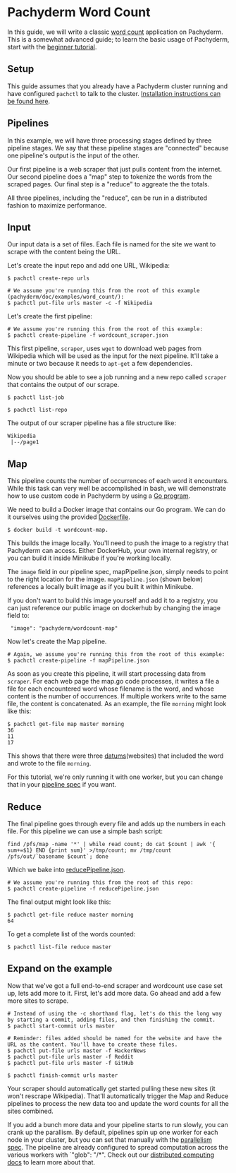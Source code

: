 # Pachyderm Word Count

In this guide, we will write a classic [word count](https://portal.futuresystems.org/manual/hadoop-wordcount) application on Pachyderm.  This is a somewhat advanced guide; to learn the basic usage of Pachyderm, start with the [beginner tutorial](http://pachyderm.readthedocs.io/en/stable/getting_started/beginner_tutorial.html).

## Setup

This guide assumes that you already have a Pachyderm cluster running and have configured `pachctl` to talk to the cluster. [Installation instructions can be found here](http://pachyderm.readthedocs.io/en/stable/getting_started/local_installation.html).

## Pipelines

In this example, we will have three processing stages defined by three pipeline stages.  We say that these pipeline stages are "connected" because one pipeline's output is the input of the other.

Our first pipeline is a web scraper that just pulls content from the internet. Our second pipeline does a "map" step to tokenize the words from the scraped pages. Our final step is a "reduce" to aggreate the the totals. 

All three pipelines, including the "reduce", can be run in a distributed fashion to maximize performance. 

## Input

Our input data is a set of files. Each file is named for the site we want to scrape with the content being the URL. 

Let's create the input repo and add one URL, Wikipedia:
```
$ pachctl create-repo urls

# We assume you're running this from the root of this example (pachyderm/doc/examples/word_count/):
$ pachctl put-file urls master -c -f Wikipedia
```

Let's create the first pipeline:

```
# We assume you're running this from the root of this example:
$ pachctl create-pipeline -f wordcount_scraper.json
```

This first pipeline, `scraper`, uses `wget` to download web pages from Wikipedia which will be used as the input for the next pipeline. It'll take a minute or two because it needs to `apt-get` a few dependencies.


Now you should be able to see a job running and a new repo called `scraper` that contains the output of our scrape. 

```
$ pachctl list-job

$ pachctl list-repo
```

The output of our scraper pipeline has a file structure like:

```
Wikipedia
 |--/page1
```

## Map

This pipeline counts the number of occurrences of each word it encounters.  While this task can very well be accomplished in bash, we will demonstrate how to use custom code in Pachyderm by using a [Go program](map.go).

We need to build a Docker image that contains our Go program. We can do it ourselves using the provided [Dockerfile](Dockerfile). 

```
$ docker build -t wordcount-map.
```

This builds the image locally. You'll need to push the image to a registry that Pachyderm can access. Either DockerHub, your own internal registry, or you can build it inside Minikube if you're working locally. 

The `image` field in our pipeline spec, mapPipeline.json, simply needs to point to the right location for the image. `mapPipeline.json` (shown below) references a locally built image as if you built it within Minikube. 

If you don't want to build this image yourself and add it to a registry, you can just reference our public image on dockerhub by changing the image field to:

```
 "image": "pachyderm/wordcount-map"
```

Now let's create the Map pipeline. 
```
# Again, we assume you're running this from the root of this example:
$ pachctl create-pipeline -f mapPipeline.json
```

As soon as you create this pipeline, it will start processing data from `scraper`. For each web page the map.go code processes, it writes a file a file for each encountered word whose filename is the word, and whose content is the number of occurrences.  If multiple workers write to the same file, the content is concatenated.  As an example, the file `morning` might look like this:

```
$ pachctl get-file map master morning 
36
11
17
```

This shows that there were three [datums](http://pachyderm.readthedocs.io/en/latest/fundamentals/distributed_computing.html)(websites) that included the word and wrote to the file `morning`.

For this tutorial, we're only running it with one worker, but you can change that in your [pipeline spec](http://docs.pachyderm.io/en/latest/reference/pipeline_spec.html) if you want.

## Reduce

The final pipeline goes through every file and adds up the numbers in each file.  For this pipeline we can use a simple bash script:

```
find /pfs/map -name '*' | while read count; do cat $count | awk '{ sum+=$1} END {print sum}' >/tmp/count; mv /tmp/count /pfs/out/`basename $count`; done
```

Which we bake into [reducePipeline.json](reducePipeline.json).

```
# We assume you're running this from the root of this repo:
$ pachctl create-pipeline -f reducePipeline.json
```

The final output might look like this:

```
$ pachctl get-file reduce master morning
64
```

To get a complete list of the words counted:

```
$ pachctl list-file reduce master
```

## Expand on the example

Now that we've got a full end-to-end scraper and wordcount use case set up, lets add more to it. First, let's add more data. Go ahead and add a few more sites to scrape. 

```
# Instead of using the -c shorthand flag, let's do this the long way by starting a commit, adding files, and then finishing the commit.
$ pachctl start-commit urls master

# Reminder: files added should be named for the website and have the URL as the content. You'll have to create these files.
$ pachctl put-file urls master -f HackerNews
$ pachctl put-file urls master -f Reddit
$ pachctl put-file urls master -f GitHub

$ pachctl finish-commit urls master
```
Your scraper should automatically get started pulling these new sites (it won't rescrape Wikipedia). That'll automatically trigger the Map and Reduce pipelines to process the new data too and update the word counts for all the sites combined.

If you add a bunch more data and your pipeline starts to run slowly, you can crank up the parallism. By default, pipelines spin up one worker for each node in your cluster, but you can set that manually with the [parallelism spec](http://pachyderm.readthedocs.io/en/latest/reference/pipeline_spec.html#parallelism-spec-optional). The pipeline are already configured to spread computation across the various workers with `"glob": "/*". Check out our [distributed computing docs](http://pachyderm.readthedocs.io/en/latest/fundamentals/distributed_computing.html) to learn more about that. 


